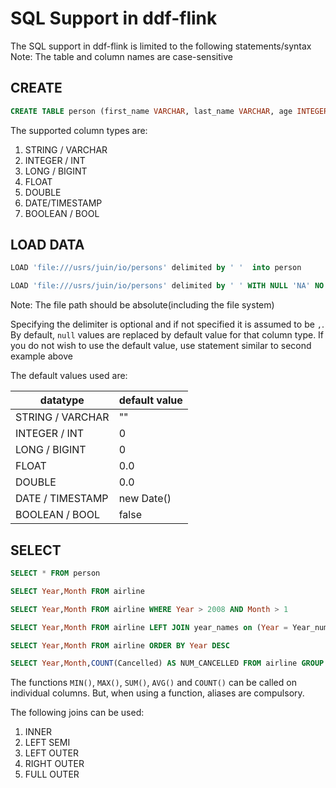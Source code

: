 # SQL Support in ddf-flink

The SQL support in ddf-flink is limited to the following statements/syntax
Note: The table and column names are case-sensitive

## CREATE

```sql
CREATE TABLE person (first_name VARCHAR, last_name VARCHAR, age INTEGER, expYear INT, married BOOLEAN)
```

The supported column types are:

1. STRING / VARCHAR
2. INTEGER / INT
3. LONG / BIGINT
4. FLOAT
5. DOUBLE
6. DATE/TIMESTAMP
7. BOOLEAN / BOOL

## LOAD DATA

```sql
LOAD 'file:///usrs/juin/io/persons' delimited by ' '  into person 

LOAD 'file:///usrs/juin/io/persons' delimited by ' ' WITH NULL 'NA' NO DEFAULTS into person  
```

Note: The file path should be absolute(including the file system)

Specifying the delimiter is optional and if not specified it is assumed to be `,`.
By default, `null` values are replaced by default value for that column type.
If you do not wish to use the default value, use statement similar to second example above

The default values used are:

| datatype         | default value |
|------------------|---------------|
| STRING / VARCHAR | ""            |
| INTEGER / INT    | 0             |
| LONG / BIGINT    | 0             |
| FLOAT            | 0.0           |
| DOUBLE           | 0.0           |
| DATE / TIMESTAMP | new Date()    |
| BOOLEAN / BOOL   | false         |

## SELECT

```sql
SELECT * FROM person

SELECT Year,Month FROM airline

SELECT Year,Month FROM airline WHERE Year > 2008 AND Month > 1

SELECT Year,Month FROM airline LEFT JOIN year_names on (Year = Year_num)

SELECT Year,Month FROM airline ORDER BY Year DESC

SELECT Year,Month,COUNT(Cancelled) AS NUM_CANCELLED FROM airline GROUP BY Year,Month ORDER BY Year DESC LIMIT 5
```

The functions `MIN()`, `MAX()`, `SUM()`, `AVG()` and `COUNT()` can be called on individual columns. But, when using a function, aliases are compulsory.

The following joins can be used:

1. INNER
2. LEFT SEMI
3. LEFT OUTER
4. RIGHT OUTER
5. FULL OUTER